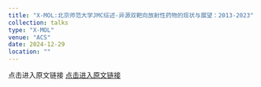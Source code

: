 ```yaml
---
title: "X-MOL:北京师范大学JMC综述-异源双靶向放射性药物的现状与展望：2013-2023"
collection: talks
type: "X-MOL"
venue: "ACS"
date: 2024-12-29
location: ""
---
```


点击进入原文链接
[点击进入原文链接](https://www.x-mol.com/news/908924)
